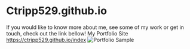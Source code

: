 # Ctripp529.github.io
If you would like to know more about me, see some of my work or get in touch, check out the link bellow!
My Portfolio Site https://ctripp529.github.io/index
![Portfolio Sample](http://Ctripp529.github.io/img/portfolioSnip.png)

